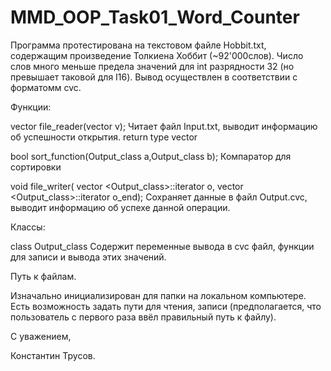 # MMD_OOP_Task01_Word_Counter
 
Программа протестирована на текстовом файле Hobbit.txt, содержащим произведение Толкиена Хоббит (~92'000слов).
Число слов много меньше предела значений для int разрядности 32 (но превышает таковой для I16).
Вывод осуществлен в соответствии с форматомм cvc.

Функции:

vector <string> file_reader(vector <string> v); 
	Читает файл Input.txt, выводит информацию об успешности открытия. return type vector<string>

bool sort_function(Output_class a,Output_class b);
	Компаратор для сортировки

void file_writer( vector <Output_class>::iterator o, vector <Output_class>::iterator o_end);
	Сохраняет данные в файл Output.cvc, выводит информацию об успехе данной операции.

Классы:

class Output_class
	Содержит переменные вывода в cvc файл, функции для записи и вывода этих значений.


Путь к файлам.

Изначально инициализирован для папки на локальном компьютере.
Есть возможность задать пути для чтения, записи (предполагается, что пользователь с первого раза ввёл правильный путь к файлу).


С уважением,

Константин Трусов.